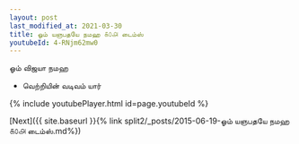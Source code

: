 ```yaml
---
layout: post
last_modified_at: 2021-03-30
title: ஓம் யஞபதயே நமஹ ௧௦௮ டைம்ஸ்
youtubeId: 4-RNjm62mw0
---
```

 
 
 ஓம் விஜயா நமஹ  
 
 -  வெற்றியின் வடிவம் யார் 
 
  
 
  
 
 
 
 
 
 


{% include youtubePlayer.html id=page.youtubeId %}
 
[Next]({{ site.baseurl }}{% link  split2/_posts/2015-06-19-ஓம் யஞபதயே நமஹ ௧௦௮ டைம்ஸ்.md%})
 
